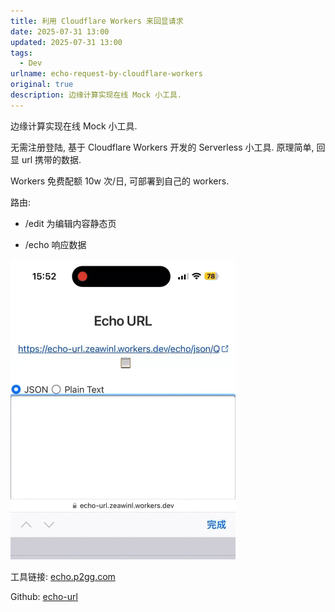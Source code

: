 ```yaml
---
title: 利用 Cloudflare Workers 来回显请求
date: 2025-07-31 13:00
updated: 2025-07-31 13:00
tags:
  - Dev
urlname: echo-request-by-cloudflare-workers
original: true
description: 边缘计算实现在线 Mock 小工具.
---
```

边缘计算实现在线 Mock 小工具.
<!--more-->
无需注册登陆, 基于 Cloudflare Workers 开发的 Serverless 小工具. 原理简单, 回显 url 携带的数据. 

Workers 免费配额 10w 次/日, 可部署到自己的 workers. 

路由: 

- /edit 为编辑内容静态页

- /echo 响应数据

<img src="https://github.com/thesomeexp/echo-url/raw/main/demo.gif" width="360">

工具链接: [echo.p2gg.com](https://echo.p2gg.com)

Github: [echo-url](https://github.com/thesomeexp/echo-url)